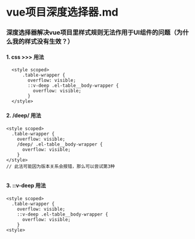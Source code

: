 # vue项目深度选择器.md

### 深度选择器解决vue项目里样式规则无法作用于UI组件的问题（为什么我的样式没有生效？）

#### 1. css >>> 用法
```
  <style scoped>
      .table-wrapper {
        overflow: visible;
        ::v-deep .el-table__body-wrapper {
          overflow: visible;
        }
  </style>
```
  
####  2. /deep/ 用法
```
<style scoped>
  .table-wrapper {
    overflow: visible;
    /deep/ .el-table__body-wrapper {
      overflow: visible;
    }
</style>
// 此法可能因为版本关系会报错，那么可以尝试第3种
    
```

#### 3. ::v-deep 用法
```
<style scoped>
  .table-wrapper {
    overflow: visible;
    ::v-deep .el-table__body-wrapper {
      overflow: visible;
    }
<style>
```
